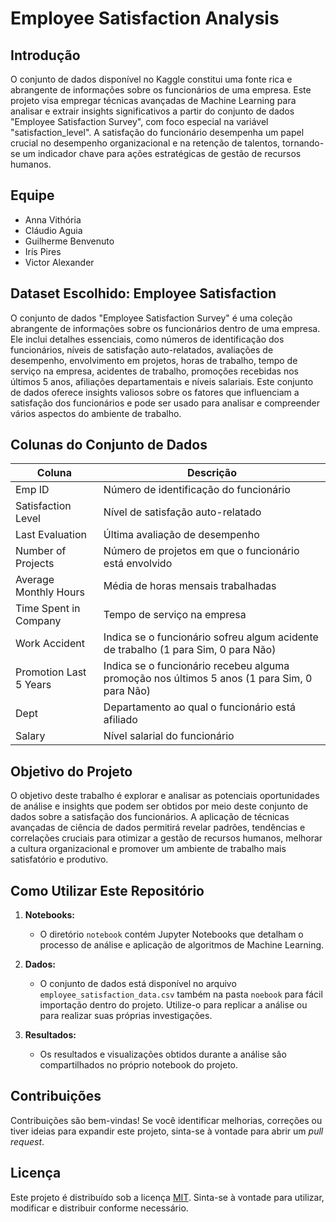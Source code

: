 # Employee Satisfaction Analysis

## Introdução

O conjunto de dados disponível no Kaggle constitui uma fonte rica e abrangente de informações sobre os funcionários de uma empresa. Este projeto visa empregar técnicas avançadas de Machine Learning para analisar e extrair insights significativos a partir do conjunto de dados "Employee Satisfaction Survey", com foco especial na variável "satisfaction_level". A satisfação do funcionário desempenha um papel crucial no desempenho organizacional e na retenção de talentos, tornando-se um indicador chave para ações estratégicas de gestão de recursos humanos.

## Equipe

- Anna Vithória
- Cláudio Aguia
- Guilherme Benvenuto
- Irís Pires
- Victor Alexander

## Dataset Escolhido: Employee Satisfaction

O conjunto de dados "Employee Satisfaction Survey" é uma coleção abrangente de informações sobre os funcionários dentro de uma empresa. Ele inclui detalhes essenciais, como números de identificação dos funcionários, níveis de satisfação auto-relatados, avaliações de desempenho, envolvimento em projetos, horas de trabalho, tempo de serviço na empresa, acidentes de trabalho, promoções recebidas nos últimos 5 anos, afiliações departamentais e níveis salariais. Este conjunto de dados oferece insights valiosos sobre os fatores que influenciam a satisfação dos funcionários e pode ser usado para analisar e compreender vários aspectos do ambiente de trabalho.

## Colunas do Conjunto de Dados

| Coluna                  | Descrição                                                                       |
|-------------------------|---------------------------------------------------------------------------------|
| Emp ID                  | Número de identificação do funcionário                                         |
| Satisfaction Level      | Nível de satisfação auto-relatado                                              |
| Last Evaluation         | Última avaliação de desempenho                                                 |
| Number of Projects      | Número de projetos em que o funcionário está envolvido                          |
| Average Monthly Hours   | Média de horas mensais trabalhadas                                              |
| Time Spent in Company   | Tempo de serviço na empresa                                                     |
| Work Accident           | Indica se o funcionário sofreu algum acidente de trabalho (1 para Sim, 0 para Não)|
| Promotion Last 5 Years  | Indica se o funcionário recebeu alguma promoção nos últimos 5 anos (1 para Sim, 0 para Não)|
| Dept                    | Departamento ao qual o funcionário está afiliado                               |
| Salary                  | Nível salarial do funcionário                                                  |

## Objetivo do Projeto

O objetivo deste trabalho é explorar e analisar as potenciais oportunidades de análise e insights que podem ser obtidos por meio deste conjunto de dados sobre a satisfação dos funcionários. A aplicação de técnicas avançadas de ciência de dados permitirá revelar padrões, tendências e correlações cruciais para otimizar a gestão de recursos humanos, melhorar a cultura organizacional e promover um ambiente de trabalho mais satisfatório e produtivo.

## Como Utilizar Este Repositório

1. **Notebooks:**
   - O diretório `notebook` contém Jupyter Notebooks que detalham o processo de análise e aplicação de algoritmos de Machine Learning.

2. **Dados:**
   - O conjunto de dados está disponível no arquivo `employee_satisfaction_data.csv` também na pasta `noebook` para fácil importação dentro do projeto. Utilize-o para replicar a análise ou para realizar suas próprias investigações.

3. **Resultados:**
   - Os resultados e visualizações obtidos durante a análise são compartilhados no próprio notebook do projeto.

## Contribuições

Contribuições são bem-vindas! Se você identificar melhorias, correções ou tiver ideias para expandir este projeto, sinta-se à vontade para abrir um *pull request*.

## Licença

Este projeto é distribuído sob a licença [MIT](LICENSE). Sinta-se à vontade para utilizar, modificar e distribuir conforme necessário.
